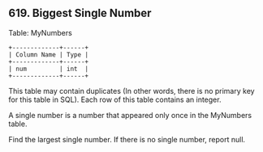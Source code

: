 ## 619. Biggest Single Number

Table: MyNumbers
```
+-------------+------+
| Column Name | Type |
+-------------+------+
| num         | int  |
+-------------+------+
```
This table may contain duplicates (In other words, there is no primary key for this table in SQL).
Each row of this table contains an integer.

 

A single number is a number that appeared only once in the MyNumbers table.

Find the largest single number. If there is no single number, report null.